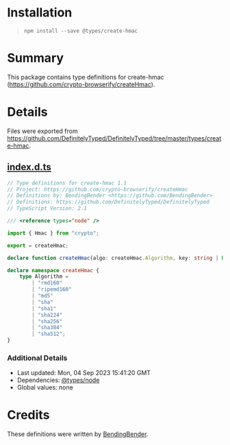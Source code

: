 # Installation
> `npm install --save @types/create-hmac`

# Summary
This package contains type definitions for create-hmac (https://github.com/crypto-browserify/createHmac).

# Details
Files were exported from https://github.com/DefinitelyTyped/DefinitelyTyped/tree/master/types/create-hmac.
## [index.d.ts](https://github.com/DefinitelyTyped/DefinitelyTyped/tree/master/types/create-hmac/index.d.ts)
````ts
// Type definitions for create-hmac 1.1
// Project: https://github.com/crypto-browserify/createHmac
// Definitions by: BendingBender <https://github.com/BendingBender>
// Definitions: https://github.com/DefinitelyTyped/DefinitelyTyped
// TypeScript Version: 2.1

/// <reference types="node" />

import { Hmac } from "crypto";

export = createHmac;

declare function createHmac(algo: createHmac.Algorithm, key: string | Buffer): Hmac;

declare namespace createHmac {
    type Algorithm =
        | "rmd160"
        | "ripemd160"
        | "md5"
        | "sha"
        | "sha1"
        | "sha224"
        | "sha256"
        | "sha384"
        | "sha512";
}

````

### Additional Details
 * Last updated: Mon, 04 Sep 2023 15:41:20 GMT
 * Dependencies: [@types/node](https://npmjs.com/package/@types/node)
 * Global values: none

# Credits
These definitions were written by [BendingBender](https://github.com/BendingBender).
